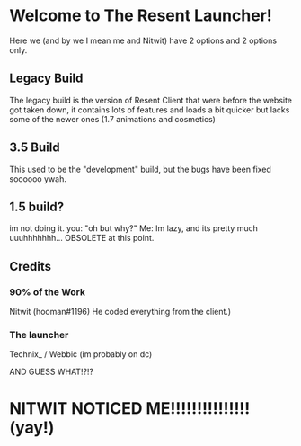 # Welcome to The Resent Launcher!
Here we (and by we I mean me and Nitwit) have 2 options and 2 options only.

## Legacy Build 
The legacy build is the version of Resent Client that were before the website got taken down, it contains lots of features and loads a bit quicker but lacks some of the newer ones (1.7 animations and cosmetics)

## 3.5 Build
This used to be the "development" build, but the bugs have been fixed soooooo ywah.

## 1.5 build?
im not doing it.
you: "oh but why?"
Me: Im lazy, and its pretty much uuuhhhhhhh... OBSOLETE at this point.

## Credits
### 90% of the Work
Nitwit (hooman#1196) He coded everything from the client.)

### The launcher
Technix_ / Webbic (im probably on dc)


AND GUESS WHAT!?!?
# NITWIT NOTICED ME!!!!!!!!!!!!!!! (yay!)
